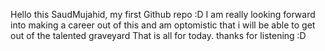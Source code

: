 Hello this  SaudMujahid, my first Github repo :D
I am really looking forward into making a career out of this and am optomistic that i will be able to get out of the talented graveyard 
That is all for today. thanks for listening :D
